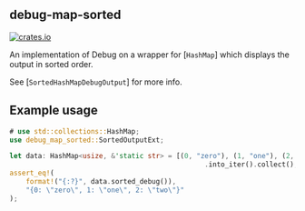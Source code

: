 debug-map-sorted
----
[![crates.io](https://img.shields.io/crates/v/debug-map-sorted.svg)](https://crates.io/crates/debug-map-sorted)

An implementation of Debug on a wrapper for [`HashMap`] which displays the output in sorted order.

See [`SortedHashMapDebugOutput`] for more info.

## Example usage

```rust
# use std::collections::HashMap;
use debug_map_sorted::SortedOutputExt;

let data: HashMap<usize, &'static str> = [(0, "zero"), (1, "one"), (2, "two")]
                                                .into_iter().collect();
assert_eq!(
    format!("{:?}", data.sorted_debug()),
    "{0: \"zero\", 1: \"one\", 2: \"two\"}"
);
```
